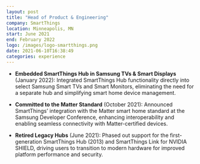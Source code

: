 ```yaml
---
layout: post
title: "Head of Product & Engineering"
company: SmartThings
location: Minneapolis, MN
start: June 2021
end: February 2022
logo: /images/logo-smartthings.png
date: 2021-06-10T16:38:49
categories: experience
---
```


- **Embedded SmartThings Hub in Samsung TVs & Smart Displays** (January 2022): Integrated SmartThings Hub functionality directly into select Samsung Smart TVs and Smart Monitors, eliminating the need for a separate hub and simplifying smart home device management.

- **Committed to the Matter Standard** (October 2021): Announced SmartThings’ integration with the Matter smart home standard at the Samsung Developer Conference, enhancing interoperability and enabling seamless connectivity with Matter-certified devices.

- **Retired Legacy Hubs** (June 2021): Phased out support for the first-generation SmartThings Hub (2013) and SmartThings Link for NVIDIA SHIELD, driving users to transition to modern hardware for improved platform performance and security.

